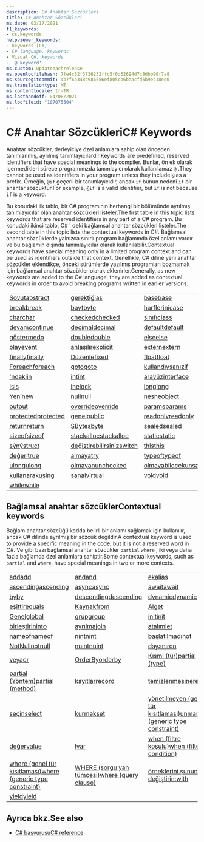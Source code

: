 ```yaml
---
description: C# Anahtar Sözcükleri
title: C# Anahtar Sözcükleri
ms.date: 03/17/2021
f1_keywords:
- cs.keywords
helpviewer_keywords:
- keywords [C#]
- C# language, keywords
- Visual C#, keywords
- '@ keyword'
ms.custom: updateeachrelease
ms.openlocfilehash: 7fe4c82f3736232ffc5f0d32694d7c8dbb90f7a8
ms.sourcegitcommit: 4b7f6b348c986556ef805cb6baacfd5b9ec18ed0
ms.translationtype: MT
ms.contentlocale: tr-TR
ms.lasthandoff: 04/08/2021
ms.locfileid: "107075504"
---
```

# <a name="c-keywords"></a><span data-ttu-id="947df-103">C# Anahtar Sözcükleri</span><span class="sxs-lookup"><span data-stu-id="947df-103">C# Keywords</span></span>

<span data-ttu-id="947df-104">Anahtar sözcükler, derleyiciye özel anlamlara sahip olan önceden tanımlanmış, ayrılmış tanımlayıcılardır.</span><span class="sxs-lookup"><span data-stu-id="947df-104">Keywords are predefined, reserved identifiers that have special meanings to the compiler.</span></span> <span data-ttu-id="947df-105">Bunlar, ön ek olarak içermedikleri sürece programınızda tanımlayıcı olarak kullanılamaz `@` .</span><span class="sxs-lookup"><span data-stu-id="947df-105">They cannot be used as identifiers in your program unless they include `@` as a prefix.</span></span> <span data-ttu-id="947df-106">Örneğin, `@if` geçerli bir tanımlayıcıdır, ancak `if` bunun nedeni `if` bir anahtar sözcüktür.</span><span class="sxs-lookup"><span data-stu-id="947df-106">For example, `@if` is a valid identifier, but `if` is not because `if` is a keyword.</span></span>  
  
 <span data-ttu-id="947df-107">Bu konudaki ilk tablo, bir C# programının herhangi bir bölümünde ayrılmış tanımlayıcılar olan anahtar sözcükleri listeler.</span><span class="sxs-lookup"><span data-stu-id="947df-107">The first table in this topic lists keywords that are reserved identifiers in any part of a C# program.</span></span> <span data-ttu-id="947df-108">Bu konudaki ikinci tablo, C# ' deki bağlamsal anahtar sözcükleri listeler.</span><span class="sxs-lookup"><span data-stu-id="947df-108">The second table in this topic lists the contextual keywords in C#.</span></span> <span data-ttu-id="947df-109">Bağlamsal anahtar sözcüklerde yalnızca sınırlı program bağlamında özel anlamı vardır ve bu bağlamın dışında tanımlayıcılar olarak kullanılabilir.</span><span class="sxs-lookup"><span data-stu-id="947df-109">Contextual keywords have special meaning only in a limited program context and can be used as identifiers outside that context.</span></span> <span data-ttu-id="947df-110">Genellikle, C# diline yeni anahtar sözcükler eklendikçe, önceki sürümlerde yazılmış programları bozmamak için bağlamsal anahtar sözcükler olarak eklenirler.</span><span class="sxs-lookup"><span data-stu-id="947df-110">Generally, as new keywords are added to the C# language, they are added as contextual keywords in order to avoid breaking programs written in earlier versions.</span></span>  
  
|||||  
|---|---|---|---|  
|[<span data-ttu-id="947df-111">Soyut</span><span class="sxs-lookup"><span data-stu-id="947df-111">abstract</span></span>](abstract.md)|[<span data-ttu-id="947df-112">gerektiği</span><span class="sxs-lookup"><span data-stu-id="947df-112">as</span></span>](../operators/type-testing-and-cast.md#as-operator)|[<span data-ttu-id="947df-113">base</span><span class="sxs-lookup"><span data-stu-id="947df-113">base</span></span>](base.md)|[<span data-ttu-id="947df-114">bool</span><span class="sxs-lookup"><span data-stu-id="947df-114">bool</span></span>](../builtin-types/bool.md)|
|[<span data-ttu-id="947df-115">break</span><span class="sxs-lookup"><span data-stu-id="947df-115">break</span></span>](break.md)|[<span data-ttu-id="947df-116">bayt</span><span class="sxs-lookup"><span data-stu-id="947df-116">byte</span></span>](../builtin-types/integral-numeric-types.md)|[<span data-ttu-id="947df-117">harflerini</span><span class="sxs-lookup"><span data-stu-id="947df-117">case</span></span>](switch.md)|[<span data-ttu-id="947df-118">yakalaya</span><span class="sxs-lookup"><span data-stu-id="947df-118">catch</span></span>](try-catch.md)|
|[<span data-ttu-id="947df-119">char</span><span class="sxs-lookup"><span data-stu-id="947df-119">char</span></span>](../builtin-types/char.md)|[<span data-ttu-id="947df-120">checked</span><span class="sxs-lookup"><span data-stu-id="947df-120">checked</span></span>](checked.md)|[<span data-ttu-id="947df-121">sınıfı</span><span class="sxs-lookup"><span data-stu-id="947df-121">class</span></span>](class.md)|[<span data-ttu-id="947df-122">const</span><span class="sxs-lookup"><span data-stu-id="947df-122">const</span></span>](const.md)|
|[<span data-ttu-id="947df-123">devam</span><span class="sxs-lookup"><span data-stu-id="947df-123">continue</span></span>](continue.md)|[<span data-ttu-id="947df-124">decimal</span><span class="sxs-lookup"><span data-stu-id="947df-124">decimal</span></span>](../builtin-types/floating-point-numeric-types.md)|[<span data-ttu-id="947df-125">default</span><span class="sxs-lookup"><span data-stu-id="947df-125">default</span></span>](default.md)|[<span data-ttu-id="947df-126">ğini</span><span class="sxs-lookup"><span data-stu-id="947df-126">delegate</span></span>](../builtin-types/reference-types.md)|
|[<span data-ttu-id="947df-127">gösterme</span><span class="sxs-lookup"><span data-stu-id="947df-127">do</span></span>](do.md)|[<span data-ttu-id="947df-128">double</span><span class="sxs-lookup"><span data-stu-id="947df-128">double</span></span>](../builtin-types/floating-point-numeric-types.md)|[<span data-ttu-id="947df-129">else</span><span class="sxs-lookup"><span data-stu-id="947df-129">else</span></span>](if-else.md)|[<span data-ttu-id="947df-130">yardımının</span><span class="sxs-lookup"><span data-stu-id="947df-130">enum</span></span>](../builtin-types/enum.md)|
|[<span data-ttu-id="947df-131">olay</span><span class="sxs-lookup"><span data-stu-id="947df-131">event</span></span>](event.md)|[<span data-ttu-id="947df-132">anlaşılır</span><span class="sxs-lookup"><span data-stu-id="947df-132">explicit</span></span>](../operators/user-defined-conversion-operators.md)|[<span data-ttu-id="947df-133">extern</span><span class="sxs-lookup"><span data-stu-id="947df-133">extern</span></span>](extern.md)|[<span data-ttu-id="947df-134">yanlýþ</span><span class="sxs-lookup"><span data-stu-id="947df-134">false</span></span>](../builtin-types/bool.md)|
|[<span data-ttu-id="947df-135">finally</span><span class="sxs-lookup"><span data-stu-id="947df-135">finally</span></span>](try-finally.md)|[<span data-ttu-id="947df-136">Düzenle</span><span class="sxs-lookup"><span data-stu-id="947df-136">fixed</span></span>](fixed-statement.md)|[<span data-ttu-id="947df-137">float</span><span class="sxs-lookup"><span data-stu-id="947df-137">float</span></span>](../builtin-types/floating-point-numeric-types.md)|[<span data-ttu-id="947df-138">:</span><span class="sxs-lookup"><span data-stu-id="947df-138">for</span></span>](for.md)|
|[<span data-ttu-id="947df-139">Foreach</span><span class="sxs-lookup"><span data-stu-id="947df-139">foreach</span></span>](foreach-in.md)|[<span data-ttu-id="947df-140">goto</span><span class="sxs-lookup"><span data-stu-id="947df-140">goto</span></span>](goto.md)|[<span data-ttu-id="947df-141">kullandıysanız</span><span class="sxs-lookup"><span data-stu-id="947df-141">if</span></span>](if-else.md)|[<span data-ttu-id="947df-142">indirgen</span><span class="sxs-lookup"><span data-stu-id="947df-142">implicit</span></span>](../operators/user-defined-conversion-operators.md)|
|[<span data-ttu-id="947df-143">'ndaki</span><span class="sxs-lookup"><span data-stu-id="947df-143">in</span></span>](in.md)|[<span data-ttu-id="947df-144">int</span><span class="sxs-lookup"><span data-stu-id="947df-144">int</span></span>](../builtin-types/integral-numeric-types.md)|[<span data-ttu-id="947df-145">arayüz</span><span class="sxs-lookup"><span data-stu-id="947df-145">interface</span></span>](interface.md)|[<span data-ttu-id="947df-146">internal</span><span class="sxs-lookup"><span data-stu-id="947df-146">internal</span></span>](internal.md)|
|[<span data-ttu-id="947df-147">is</span><span class="sxs-lookup"><span data-stu-id="947df-147">is</span></span>](is.md)|[<span data-ttu-id="947df-148">ine</span><span class="sxs-lookup"><span data-stu-id="947df-148">lock</span></span>](lock-statement.md)|[<span data-ttu-id="947df-149">long</span><span class="sxs-lookup"><span data-stu-id="947df-149">long</span></span>](../builtin-types/integral-numeric-types.md)|[<span data-ttu-id="947df-150">uzayına</span><span class="sxs-lookup"><span data-stu-id="947df-150">namespace</span></span>](namespace.md)|
|[<span data-ttu-id="947df-151">Yeni</span><span class="sxs-lookup"><span data-stu-id="947df-151">new</span></span>](../operators/new-operator.md)|[<span data-ttu-id="947df-152">null</span><span class="sxs-lookup"><span data-stu-id="947df-152">null</span></span>](null.md)|[<span data-ttu-id="947df-153">nesne</span><span class="sxs-lookup"><span data-stu-id="947df-153">object</span></span>](../builtin-types/reference-types.md)|[<span data-ttu-id="947df-154">işlecinde</span><span class="sxs-lookup"><span data-stu-id="947df-154">operator</span></span>](../operators/operator-overloading.md)|
|[<span data-ttu-id="947df-155">out</span><span class="sxs-lookup"><span data-stu-id="947df-155">out</span></span>](out.md)|[<span data-ttu-id="947df-156">override</span><span class="sxs-lookup"><span data-stu-id="947df-156">override</span></span>](override.md)|[<span data-ttu-id="947df-157">params</span><span class="sxs-lookup"><span data-stu-id="947df-157">params</span></span>](params.md)|[<span data-ttu-id="947df-158">özelleştirme</span><span class="sxs-lookup"><span data-stu-id="947df-158">private</span></span>](private.md)|
|[<span data-ttu-id="947df-159">protected</span><span class="sxs-lookup"><span data-stu-id="947df-159">protected</span></span>](protected.md)|[<span data-ttu-id="947df-160">genel</span><span class="sxs-lookup"><span data-stu-id="947df-160">public</span></span>](public.md)|[<span data-ttu-id="947df-161">readonly</span><span class="sxs-lookup"><span data-stu-id="947df-161">readonly</span></span>](readonly.md)|[<span data-ttu-id="947df-162">ref</span><span class="sxs-lookup"><span data-stu-id="947df-162">ref</span></span>](ref.md)|
|[<span data-ttu-id="947df-163">return</span><span class="sxs-lookup"><span data-stu-id="947df-163">return</span></span>](return.md)|[<span data-ttu-id="947df-164">SByte</span><span class="sxs-lookup"><span data-stu-id="947df-164">sbyte</span></span>](../builtin-types/integral-numeric-types.md)|[<span data-ttu-id="947df-165">sealed</span><span class="sxs-lookup"><span data-stu-id="947df-165">sealed</span></span>](sealed.md)|[<span data-ttu-id="947df-166">short</span><span class="sxs-lookup"><span data-stu-id="947df-166">short</span></span>](../builtin-types/integral-numeric-types.md)|
|[<span data-ttu-id="947df-167">sizeof</span><span class="sxs-lookup"><span data-stu-id="947df-167">sizeof</span></span>](../operators/sizeof.md)|[<span data-ttu-id="947df-168">stackalloc</span><span class="sxs-lookup"><span data-stu-id="947df-168">stackalloc</span></span>](../operators/stackalloc.md)|[<span data-ttu-id="947df-169">static</span><span class="sxs-lookup"><span data-stu-id="947df-169">static</span></span>](static.md)|[<span data-ttu-id="947df-170">string</span><span class="sxs-lookup"><span data-stu-id="947df-170">string</span></span>](../builtin-types/reference-types.md)|
|[<span data-ttu-id="947df-171">sýný</span><span class="sxs-lookup"><span data-stu-id="947df-171">struct</span></span>](../builtin-types/struct.md)|[<span data-ttu-id="947df-172">değiştirebilirsiniz</span><span class="sxs-lookup"><span data-stu-id="947df-172">switch</span></span>](switch.md)|[<span data-ttu-id="947df-173">this</span><span class="sxs-lookup"><span data-stu-id="947df-173">this</span></span>](this.md)|[<span data-ttu-id="947df-174">throw</span><span class="sxs-lookup"><span data-stu-id="947df-174">throw</span></span>](throw.md)|
|[<span data-ttu-id="947df-175">değeri</span><span class="sxs-lookup"><span data-stu-id="947df-175">true</span></span>](../builtin-types/bool.md)|[<span data-ttu-id="947df-176">almaya</span><span class="sxs-lookup"><span data-stu-id="947df-176">try</span></span>](try-catch.md)|[<span data-ttu-id="947df-177">typeof</span><span class="sxs-lookup"><span data-stu-id="947df-177">typeof</span></span>](../operators/type-testing-and-cast.md#typeof-operator)|[<span data-ttu-id="947df-178">uint</span><span class="sxs-lookup"><span data-stu-id="947df-178">uint</span></span>](../builtin-types/integral-numeric-types.md)|
|[<span data-ttu-id="947df-179">ulong</span><span class="sxs-lookup"><span data-stu-id="947df-179">ulong</span></span>](../builtin-types/integral-numeric-types.md)|[<span data-ttu-id="947df-180">olmayan</span><span class="sxs-lookup"><span data-stu-id="947df-180">unchecked</span></span>](unchecked.md)|[<span data-ttu-id="947df-181">olmayabilecek</span><span class="sxs-lookup"><span data-stu-id="947df-181">unsafe</span></span>](unsafe.md)|[<span data-ttu-id="947df-182">ushort</span><span class="sxs-lookup"><span data-stu-id="947df-182">ushort</span></span>](../builtin-types/integral-numeric-types.md)|
|[<span data-ttu-id="947df-183">kullanarak</span><span class="sxs-lookup"><span data-stu-id="947df-183">using</span></span>](using.md)|[<span data-ttu-id="947df-184">sanal</span><span class="sxs-lookup"><span data-stu-id="947df-184">virtual</span></span>](virtual.md)|[<span data-ttu-id="947df-185">void</span><span class="sxs-lookup"><span data-stu-id="947df-185">void</span></span>](../builtin-types/void.md)|[<span data-ttu-id="947df-186">volatile</span><span class="sxs-lookup"><span data-stu-id="947df-186">volatile</span></span>](volatile.md)|
|[<span data-ttu-id="947df-187">while</span><span class="sxs-lookup"><span data-stu-id="947df-187">while</span></span>](while.md)||||

## <a name="contextual-keywords"></a><span data-ttu-id="947df-188">Bağlamsal anahtar sözcükler</span><span class="sxs-lookup"><span data-stu-id="947df-188">Contextual keywords</span></span>

 <span data-ttu-id="947df-189">Bağlam anahtar sözcüğü kodda belirli bir anlamı sağlamak için kullanılır, ancak C# dilinde ayrılmış bir sözcük değildir.</span><span class="sxs-lookup"><span data-stu-id="947df-189">A contextual keyword is used to provide a specific meaning in the code, but it is not a reserved word in C#.</span></span> <span data-ttu-id="947df-190">Ve gibi bazı bağlamsal anahtar sözcükler `partial` `where` , iki veya daha fazla bağlamda özel anlamlara sahiptir.</span><span class="sxs-lookup"><span data-stu-id="947df-190">Some contextual keywords, such as `partial` and `where`, have special meanings in two or more contexts.</span></span>  
  
||||  
|---|---|---|  
|[<span data-ttu-id="947df-191">add</span><span class="sxs-lookup"><span data-stu-id="947df-191">add</span></span>](add.md)|[<span data-ttu-id="947df-192">and</span><span class="sxs-lookup"><span data-stu-id="947df-192">and</span></span>](../operators/patterns.md#logical-patterns)|[<span data-ttu-id="947df-193">ek</span><span class="sxs-lookup"><span data-stu-id="947df-193">alias</span></span>](extern-alias.md)|
|[<span data-ttu-id="947df-194">ascending</span><span class="sxs-lookup"><span data-stu-id="947df-194">ascending</span></span>](ascending.md)|[<span data-ttu-id="947df-195">async</span><span class="sxs-lookup"><span data-stu-id="947df-195">async</span></span>](async.md)|[<span data-ttu-id="947df-196">await</span><span class="sxs-lookup"><span data-stu-id="947df-196">await</span></span>](../operators/await.md)|
|[<span data-ttu-id="947df-197">by</span><span class="sxs-lookup"><span data-stu-id="947df-197">by</span></span>](by.md)|[<span data-ttu-id="947df-198">descending</span><span class="sxs-lookup"><span data-stu-id="947df-198">descending</span></span>](descending.md)|[<span data-ttu-id="947df-199">dynamic</span><span class="sxs-lookup"><span data-stu-id="947df-199">dynamic</span></span>](../builtin-types/reference-types.md)|
|[<span data-ttu-id="947df-200">eşittir</span><span class="sxs-lookup"><span data-stu-id="947df-200">equals</span></span>](equals.md)|[<span data-ttu-id="947df-201">Kaynak</span><span class="sxs-lookup"><span data-stu-id="947df-201">from</span></span>](from-clause.md)|[<span data-ttu-id="947df-202">Al</span><span class="sxs-lookup"><span data-stu-id="947df-202">get</span></span>](get.md)|
|[<span data-ttu-id="947df-203">Genel</span><span class="sxs-lookup"><span data-stu-id="947df-203">global</span></span>](../operators/namespace-alias-qualifier.md)|[<span data-ttu-id="947df-204">grup</span><span class="sxs-lookup"><span data-stu-id="947df-204">group</span></span>](group-clause.md)|[<span data-ttu-id="947df-205">init</span><span class="sxs-lookup"><span data-stu-id="947df-205">init</span></span>](init.md)|
|[<span data-ttu-id="947df-206">birleştirin</span><span class="sxs-lookup"><span data-stu-id="947df-206">into</span></span>](into.md)|[<span data-ttu-id="947df-207">ayrılma</span><span class="sxs-lookup"><span data-stu-id="947df-207">join</span></span>](join-clause.md)|[<span data-ttu-id="947df-208">atalım</span><span class="sxs-lookup"><span data-stu-id="947df-208">let</span></span>](let-clause.md)|
|[<span data-ttu-id="947df-209">nameof</span><span class="sxs-lookup"><span data-stu-id="947df-209">nameof</span></span>](../operators/nameof.md)|[<span data-ttu-id="947df-210">nint</span><span class="sxs-lookup"><span data-stu-id="947df-210">nint</span></span>](../builtin-types/nint-nuint.md)|[<span data-ttu-id="947df-211">başlatılmadı</span><span class="sxs-lookup"><span data-stu-id="947df-211">not</span></span>](../operators/patterns.md#logical-patterns)|
|[<span data-ttu-id="947df-212">NotNull</span><span class="sxs-lookup"><span data-stu-id="947df-212">notnull</span></span>](../../programming-guide/generics/constraints-on-type-parameters.md#notnull-constraint)|[<span data-ttu-id="947df-213">nuınt</span><span class="sxs-lookup"><span data-stu-id="947df-213">nuint</span></span>](../builtin-types/nint-nuint.md)|[<span data-ttu-id="947df-214">dayanır</span><span class="sxs-lookup"><span data-stu-id="947df-214">on</span></span>](on.md)|
|[<span data-ttu-id="947df-215">veya</span><span class="sxs-lookup"><span data-stu-id="947df-215">or</span></span>](../operators/patterns.md#logical-patterns)|[<span data-ttu-id="947df-216">OrderBy</span><span class="sxs-lookup"><span data-stu-id="947df-216">orderby</span></span>](orderby-clause.md)|[<span data-ttu-id="947df-217">Kısmi (tür)</span><span class="sxs-lookup"><span data-stu-id="947df-217">partial (type)</span></span>](partial-type.md)|
|[<span data-ttu-id="947df-218">partial (Yöntem)</span><span class="sxs-lookup"><span data-stu-id="947df-218">partial (method)</span></span>](partial-method.md)|[<span data-ttu-id="947df-219">kayıtlar</span><span class="sxs-lookup"><span data-stu-id="947df-219">record</span></span>](../../programming-guide/classes-and-structs/records.md)|[<span data-ttu-id="947df-220">temizlenmesine</span><span class="sxs-lookup"><span data-stu-id="947df-220">remove</span></span>](remove.md)|
|[<span data-ttu-id="947df-221">seçin</span><span class="sxs-lookup"><span data-stu-id="947df-221">select</span></span>](select-clause.md)|[<span data-ttu-id="947df-222">kurmak</span><span class="sxs-lookup"><span data-stu-id="947df-222">set</span></span>](set.md)|[<span data-ttu-id="947df-223">yönetilmeyen (genel tür kısıtlaması)</span><span class="sxs-lookup"><span data-stu-id="947df-223">unmanaged (generic type constraint)</span></span>](../../programming-guide/generics/constraints-on-type-parameters.md#unmanaged-constraint)|
|[<span data-ttu-id="947df-224">değer</span><span class="sxs-lookup"><span data-stu-id="947df-224">value</span></span>](value.md)|[<span data-ttu-id="947df-225">l</span><span class="sxs-lookup"><span data-stu-id="947df-225">var</span></span>](var.md)|[<span data-ttu-id="947df-226">when (filtre koşulu)</span><span class="sxs-lookup"><span data-stu-id="947df-226">when (filter condition)</span></span>](when.md)|
|[<span data-ttu-id="947df-227">where (genel tür kısıtlaması)</span><span class="sxs-lookup"><span data-stu-id="947df-227">where (generic type constraint)</span></span>](where-generic-type-constraint.md)|[<span data-ttu-id="947df-228">WHERE (sorgu yan tümcesi)</span><span class="sxs-lookup"><span data-stu-id="947df-228">where (query clause)</span></span>](where-clause.md)|[<span data-ttu-id="947df-229">örneklerini şununla değiştirin:</span><span class="sxs-lookup"><span data-stu-id="947df-229">with</span></span>](../operators/with-expression.md)|
|[<span data-ttu-id="947df-230">yield</span><span class="sxs-lookup"><span data-stu-id="947df-230">yield</span></span>](yield.md)|||

## <a name="see-also"></a><span data-ttu-id="947df-231">Ayrıca bkz.</span><span class="sxs-lookup"><span data-stu-id="947df-231">See also</span></span>

- [<span data-ttu-id="947df-232">C# başvurusu</span><span class="sxs-lookup"><span data-stu-id="947df-232">C# reference</span></span>](../index.md)
